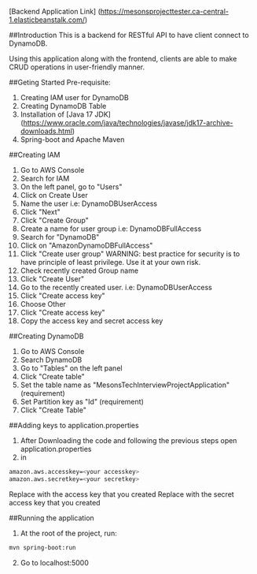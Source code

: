 [Backend Application Link] (https://mesonsprojecttester.ca-central-1.elasticbeanstalk.com/)

##Introduction
This is a backend for RESTful API to have client connect to DynamoDB.

Using this application along with the frontend, clients are able to make CRUD operations in user-friendly manner.

##Geting Started
Pre-requisite:
1. Creating IAM user for DynamoDB
2. Creating DynamoDB Table
3. Installation of [Java 17 JDK] (https://www.oracle.com/java/technologies/javase/jdk17-archive-downloads.html)
4. Spring-boot and Apache Maven

##Creating IAM
1. Go to AWS Console
2. Search for IAM
3. On the left panel, go to "Users"
4. Click on Create User
5. Name the user i.e: DynamoDBUserAccess
6. Click "Next"
7. Click "Create Group"
8. Create a name for user group i.e: DynamoDBFullAccess
9. Search for "DynamoDB"
10. Click on "AmazonDynamoDBFullAccess"
11. Click "Create user group" WARNING: best practice for security is to have principle of least privilege. Use it at your own risk.
12. Check recently created Group name
13. Click "Create User"
14. Go to the recently created user. i.e: DynamoDBUserAccess
15. Click "Create access key"
16. Choose Other
17. Click "Create access key"
18. Copy the access key and secret access key

##Creating DynamoDB
1. Go to AWS Console
2. Search DynamoDB
3. Go to "Tables" on the left panel
4. Click "Create table"
5. Set the table name as "MesonsTechInterviewProjectApplication" (requirement)
6. Set Partition key as "Id" (requirement)
7. Click "Create Table"

##Adding keys to application.properties
1. After Downloading the code and following the previous steps open application.properties
2. in
```bash
amazon.aws.accesskey=<your accesskey>
amazon.aws.secretkey=<your secretkey>
```
Replace <your accesskey> with the access key that you created
Replace <your secretkey> with the secret access key that you created

##Running the application
1. At the root of the project, run:
```bash
mvn spring-boot:run
```
2. Go to localhost:5000
